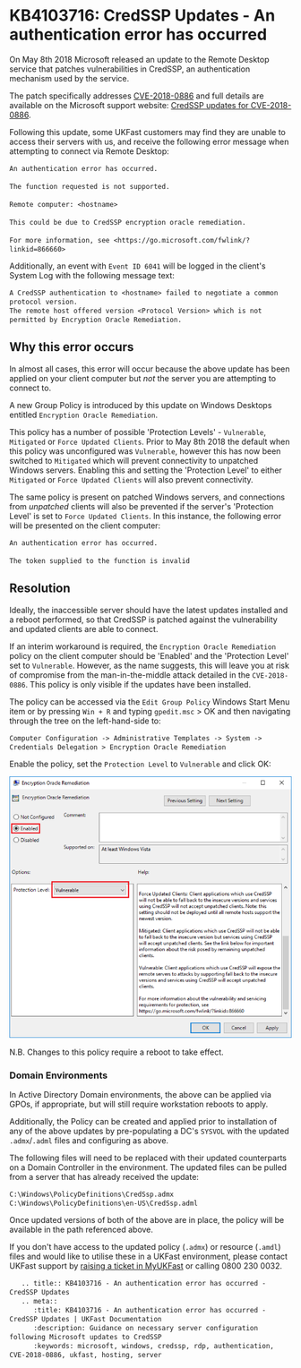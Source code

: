 # KB4103716: CredSSP Updates - An authentication error has occurred

On May 8th 2018 Microsoft released an update to the Remote Desktop service that patches vulnerabilities in CredSSP, an authentication mechanism used by the service.

The patch specifically addresses [CVE-2018-0886](https://portal.msrc.microsoft.com/en-us/security-guidance/advisory/CVE-2018-0886) and full details are available on the Microsoft support website: [CredSSP updates for CVE-2018-0886](https://support.microsoft.com/en-us/help/4093492/credssp-updates-for-cve-2018-0886-march-13-2018).

Following this update, some UKFast customers may find they are unable to access their servers with us, and receive the following error message when attempting to connect via Remote Desktop:

```console
An authentication error has occurred.

The function requested is not supported.

Remote computer: <hostname>

This could be due to CredSSP encryption oracle remediation.

For more information, see <https://go.microsoft.com/fwlink/?linkid=866660>
```

Additionally, an event with `Event ID 6041` will be logged in the client's System Log with the following message text:

```console
A CredSSP authentication to <hostname> failed to negotiate a common protocol version.
The remote host offered version <Protocol Version> which is not permitted by Encryption Oracle Remediation.
```

## Why this error occurs

In almost all cases, this error will occur because the above update has been applied on your client computer but *not* the server you are attempting to connect to.

A new Group Policy is introduced by this update on Windows Desktops entitled `Encryption Oracle Remediation`.

This policy has a number of possible 'Protection Levels' - `Vulnerable`, `Mitigated` or `Force Updated Clients`. Prior to May 8th 2018 the default when this policy was unconfigured was `Vulnerable`, however this has now been switched to `Mitigated` which will prevent connectivity to unpatched Windows servers. Enabling this and setting the 'Protection Level' to either `Mitigated` or `Force Updated Clients` will also prevent connectivity.

The same policy is present on patched Windows servers, and connections from *unpatched* clients will also be prevented if the server's 'Protection Level' is set to `Force Updated Clients`. In this instance, the following error will be presented on the client computer:

```console
An authentication error has occurred.

The token supplied to the function is invalid
```

## Resolution

Ideally, the inaccessible server should have the latest updates installed and a reboot performed, so that CredSSP is patched against the vulnerability and updated clients are able to connect.

If an interim workaround is required, the `Encryption Oracle Remediation` policy on the client computer should be 'Enabled' and the 'Protection Level' set to `Vulnerable`. However, as the name suggests, this will leave you at risk of compromise from the man-in-the-middle attack detailed in the `CVE-2018-0886`. This policy is only visible if the updates have been installed.

The policy can be accessed via the `Edit Group Policy` Windows Start Menu item or by pressing `Win + R` and typing `gpedit.msc` > OK and then navigating through the tree on the left-hand-side to:

```console
Computer Configuration -> Administrative Templates -> System -> Credentials Delegation > Encryption Oracle Remediation
```

Enable the policy, set the `Protection Level` to `Vulnerable` and click OK:

![Encryption Oracle Remediation Policy](files/kb4103716/enable_vuln_protection_level_highlight.png)

N.B. Changes to this policy require a reboot to take effect.

### Domain Environments

In Active Directory Domain environments, the above can be applied via GPOs, if appropriate, but will still require workstation reboots to apply.

Additionally, the Policy can be created and applied prior to installation of any of the above updates by pre-populating a DC's `SYSVOL` with the updated `.admx`/`.adml` files and configuring as above.

The following files will need to be replaced with their updated counterparts on a Domain Controller in the environment. The updated files can be pulled from a server that has already received the update:

```console
C:\Windows\PolicyDefinitions\CredSsp.admx
C:\Windows\PolicyDefinitions\en-US\CredSsp.adml
```

Once updated versions of both of the above are in place, the policy will be available in the path referenced above.

If you don't have access to the updated policy (`.admx`) or resource (`.amdl`) files and would like to utilise these in a UKFast environment, please contact UKFast support by [raising a ticket in MyUKFast](https://my.ukfast.co.uk/pss/add.php) or calling 0800 230 0032.


```eval_rst
   .. title:: KB4103716 - An authentication error has occurred - CredSSP Updates
   .. meta::
      :title: KB4103716 - An authentication error has occurred - CredSSP Updates | UKFast Documentation
      :description: Guidance on necessary server configuration following Microsoft updates to CredSSP
      :keywords: microsoft, windows, credssp, rdp, authentication, CVE-2018-0886, ukfast, hosting, server
```
